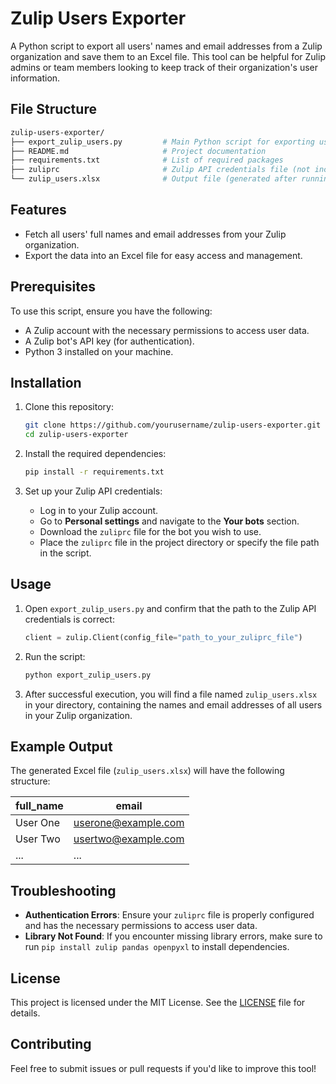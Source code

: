 # Zulip Users Exporter

A Python script to export all users' names and email addresses from a Zulip organization and save them to an Excel file. This tool can be helpful for Zulip admins or team members looking to keep track of their organization's user information.

## File Structure

```bash
zulip-users-exporter/
├── export_zulip_users.py         # Main Python script for exporting users
├── README.md                     # Project documentation
├── requirements.txt              # List of required packages
├── zuliprc                       # Zulip API credentials file (not included, see instructions)
└── zulip_users.xlsx              # Output file (generated after running the script)
```

## Features

- Fetch all users' full names and email addresses from your Zulip organization.
- Export the data into an Excel file for easy access and management.
  
## Prerequisites

To use this script, ensure you have the following:

- A Zulip account with the necessary permissions to access user data.
- A Zulip bot's API key (for authentication).
- Python 3 installed on your machine.

## Installation

1. Clone this repository:
   ```bash
   git clone https://github.com/yourusername/zulip-users-exporter.git
   cd zulip-users-exporter
   ```

2. Install the required dependencies:
   ```bash
   pip install -r requirements.txt
   ```

3. Set up your Zulip API credentials:
   - Log in to your Zulip account.
   - Go to **Personal settings** and navigate to the **Your bots** section.
   - Download the `zuliprc` file for the bot you wish to use.
   - Place the `zuliprc` file in the project directory or specify the file path in the script.

## Usage

1. Open `export_zulip_users.py` and confirm that the path to the Zulip API credentials is correct:
   ```python
   client = zulip.Client(config_file="path_to_your_zuliprc_file")
   ```

2. Run the script:
   ```bash
   python export_zulip_users.py
   ```

3. After successful execution, you will find a file named `zulip_users.xlsx` in your directory, containing the names and email addresses of all users in your Zulip organization.

## Example Output

The generated Excel file (`zulip_users.xlsx`) will have the following structure:

| full_name         | email                |
|-------------------|----------------------|
| User One          | userone@example.com  |
| User Two          | usertwo@example.com  |
| ...               | ...                  |

## Troubleshooting

- **Authentication Errors**: Ensure your `zuliprc` file is properly configured and has the necessary permissions to access user data.
- **Library Not Found**: If you encounter missing library errors, make sure to run `pip install zulip pandas openpyxl` to install dependencies.

## License

This project is licensed under the MIT License. See the [LICENSE](LICENSE) file for details.

## Contributing

Feel free to submit issues or pull requests if you'd like to improve this tool!
